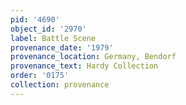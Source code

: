 ```yaml
---
pid: '4690'
object_id: '2970'
label: Battle Scene
provenance_date: '1979'
provenance_location: Germany, Bendorf
provenance_text: Hardy Collection
order: '0175'
collection: provenance
---
```

